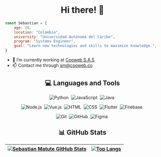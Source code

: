 
<h1 align="center"> Hi there! 👋</h1>

```javascript
const Sebastian = {
	age: 20,
	location: "Colombia",
	university: "Universidad Autónoma del Caribe",
	program: "Systems Engineer",
	goal: "Learn new technologies and skills to maximize knowledge.",
}
```

- 🔭 I’m currently working at <a href="https://cooweb.co/">Cooweb S.A.S</a>
- 📫 Contact me through [sm@cooweb.co](mailto:sm@cooweb.co)
<h2 align="center">💻 Languages and Tools</h2>

<div align="center">

![Python](https://img.shields.io/badge/-Python-05122A?style=flat&logo=python)&nbsp;
![JavaScript](https://img.shields.io/badge/-JavaScript-05122A?style=flat&logo=javascript)&nbsp;
![Java](https://img.shields.io/badge/-Java-05122A?style=flat&logo=Java&logoColor=FFA518)&nbsp;

![Node.js](https://img.shields.io/badge/-Node.js-05122A?style=flat&logo=node.js)&nbsp;
![Vue.js](https://img.shields.io/badge/-Vue.js-05122A?style=flat&logo=vue.js)&nbsp;
![HTML](https://img.shields.io/badge/-HTML-05122A?style=flat&logo=HTML5)&nbsp;
![CSS](https://img.shields.io/badge/-CSS-05122A?style=flat&logo=CSS3&logoColor=1572B6)&nbsp;
![Flutter](https://img.shields.io/badge/Flutter-05122A?style=flat&logo=Flutter)&nbsp;
![Firebase](https://img.shields.io/badge/-Firebase-05122A?style=flat&logo=firebase)&nbsp;

![Git](https://img.shields.io/badge/-Git-05122A?style=flat&logo=git)&nbsp;
![GitHub](https://img.shields.io/badge/-GitHub-05122A?style=flat&logo=github)&nbsp;
![Figma](https://img.shields.io/badge/-Figma-05122A?style=flat&logo=figma)&nbsp;

</div>  

<h2 align="center"> 📊 GitHub Stats</h2>

<div align="center">


[![Sebastian Matute GitHub Stats](https://github-readme-stats.vercel.app/api?username=Sebastian-Matute&show_icons=true&count_private=true&theme=radical)](https://github.com/Sebastian-Mat)  |  [![Top Langs](https://github-readme-stats.vercel.app/api/top-langs/?username=Sebastian-Matute&theme=radical&layout=compact)](https://github.com/Sebastian-Mat)    
:-------------------------:|:-------------------------:
  
</div>  

